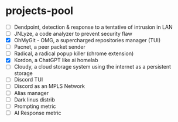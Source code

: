 # projects-pool

- [ ] Dendpoint, detection & response to a tentative of intrusion in LAN
- [ ] JNLyze, a code analyzer to prevent security flaw
- [x] OhMyGit - OMG, a supercharged repositories manager (TUI)
- [ ] Pacnet, a peer packet sender
- [ ] Radical, a radical popup killer (chrome extension)
- [x] Kordon, a ChatGPT like ai homelab
- [ ] Cloudy, a cloud storage system using the internet as a persistent storage
- [ ] Discord TUI
- [ ] Discord as an MPLS Network
- [ ] Alias manager
- [ ] Dark linus distrib
- [ ] Prompting metric
- [ ] AI Response metric

